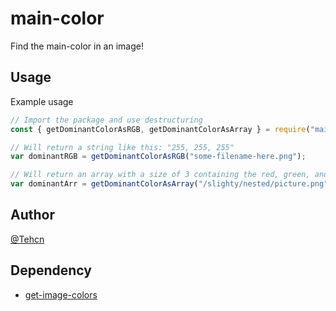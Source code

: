 # main-color

Find the main-color in an image!

## Usage

Example usage

```js
// Import the package and use destructuring
const { getDominantColorAsRGB, getDominantColorAsArray } = require("main-color");

// Will return a string like this: "255, 255, 255"
var dominantRGB = getDominantColorAsRGB("some-filename-here.png");

// Will return an array with a size of 3 containing the red, green, and blue of the dominant color
var dominantArr = getDominantColorAsArray("/slighty/nested/picture.png");
```

## Author

[@Tehcn](https://github.com/Tehcn)

## Dependency

- [get-image-colors](https://www.npmjs.com/package/get-image-colors)